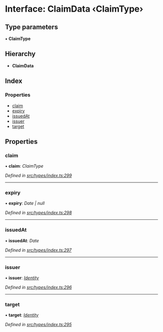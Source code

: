 # Interface: ClaimData ‹**ClaimType**›

## Type parameters

▪ **ClaimType**

## Hierarchy

* **ClaimData**

## Index

### Properties

* [claim](claimdata.md#claim)
* [expiry](claimdata.md#expiry)
* [issuedAt](claimdata.md#issuedat)
* [issuer](claimdata.md#issuer)
* [target](claimdata.md#target)

## Properties

###  claim

• **claim**: *ClaimType*

*Defined in [src/types/index.ts:299](https://github.com/PolymathNetwork/polymesh-sdk/blob/7362b318/src/types/index.ts#L299)*

___

###  expiry

• **expiry**: *Date | null*

*Defined in [src/types/index.ts:298](https://github.com/PolymathNetwork/polymesh-sdk/blob/7362b318/src/types/index.ts#L298)*

___

###  issuedAt

• **issuedAt**: *Date*

*Defined in [src/types/index.ts:297](https://github.com/PolymathNetwork/polymesh-sdk/blob/7362b318/src/types/index.ts#L297)*

___

###  issuer

• **issuer**: *[Identity](../classes/identity.md)*

*Defined in [src/types/index.ts:296](https://github.com/PolymathNetwork/polymesh-sdk/blob/7362b318/src/types/index.ts#L296)*

___

###  target

• **target**: *[Identity](../classes/identity.md)*

*Defined in [src/types/index.ts:295](https://github.com/PolymathNetwork/polymesh-sdk/blob/7362b318/src/types/index.ts#L295)*
